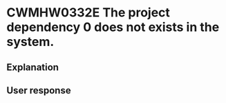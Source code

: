 # CWMHW0332E The project dependency 0 does not exists in the system.

## Explanation

## User response